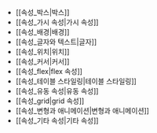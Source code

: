 - [[속성_박스|박스]]
- [[속성_가시 속성|가시 속성]]
- [[속성_배경|배경]]
- [[속성_글자와 텍스트|글자]]
- [[속성_위치|위치]]
- [[속성_커서|커서]]
- [[속성_flex|flex 속성]]
- [[속성_테이블 스타일링|테이블 스타일링]]
- [[속성_유동 속성|유동 속성]]
- [[속성_grid|grid 속성]]
- [[속성_변형과 애니메이션|변형과 애니메이션]]
- [[속성_기타 속성|기타 속성]]



